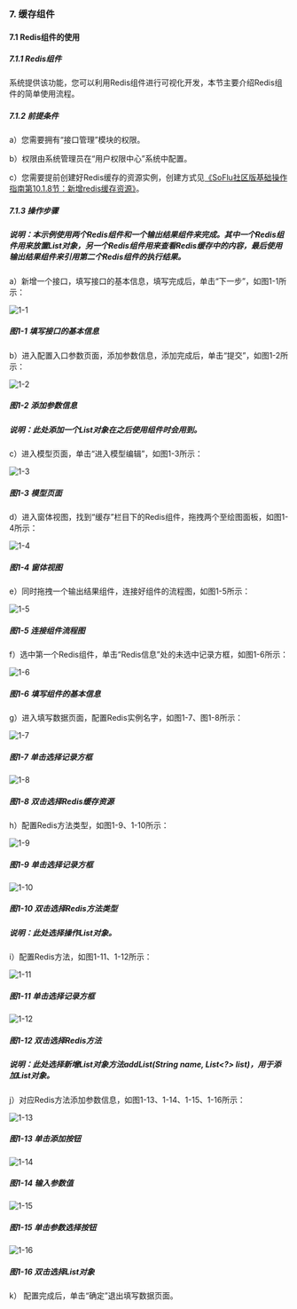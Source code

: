 ### 7. 缓存组件

#### 7.1 Redis组件的使用

##### 7.1.1 Redis组件

系统提供该功能，您可以利用Redis组件进行可视化开发，本节主要介绍Redis组件的简单使用流程。

##### 7.1.2 前提条件

a）您需要拥有“接口管理”模块的权限。

b）权限由系统管理员在“用户权限中心”系统中配置。

c）您需要提前创建好Redis缓存的资源实例，创建方式见[《SoFlu社区版基础操作指南第10.1.8节：新增redis缓存资源》](https://gitee.com/feisuanyz/SoFlu-adp/blob/master/SoFlu%E7%A4%BE%E5%8C%BA%E7%89%88%E6%95%99%E7%A8%8B/SoFlu%E7%A4%BE%E5%8C%BA%E7%89%88%E5%9F%BA%E7%A1%80%E6%93%8D%E4%BD%9C%E6%8C%87%E5%8D%97/10.%20%E8%B5%84%E6%BA%90%E5%AE%9E%E4%BE%8B/1.%20%E6%96%B0%E5%A2%9E%E8%B5%84%E6%BA%90%E5%AE%9E%E4%BE%8B.md#18-%E6%96%B0%E5%A2%9Eredis%E7%BC%93%E5%AD%98%E8%B5%84%E6%BA%90)。

##### 7.1.3 操作步骤

##### 说明：本示例使用两个Redis组件和一个输出结果组件来完成。其中一个Redis组件用来放置List对象，另一个Redis组件用来查看Redis缓存中的内容，最后使用输出结果组件来引用第二个Redis组件的执行结果。

a）新增一个接口，填写接口的基本信息，填写完成后，单击“下一步”，如图1-1所示：

![1-1](https://www.feisuanyz.com/fsimage/zc-image/cz_22_8_1_18.png)

##### 图1-1 填写接口的基本信息

b）进入配置入口参数页面，添加参数信息，添加完成后，单击“提交”，如图1-2所示：

![1-2](https://www.feisuanyz.com/fsimage/zc-image/cz_22_8_1_1.png)

##### 图1-2 添加参数信息

##### 说明：此处添加一个List对象在之后使用组件时会用到。

c）进入模型页面，单击“进入模型编辑”，如图1-3所示：

![1-3](https://www.feisuanyz.com/fsimage/zc-image/cz_22_8_1_19.png)

##### 图1-3 模型页面

d）进入窗体视图，找到“缓存”栏目下的Redis组件，拖拽两个至绘图面板，如图1-4所示：

![1-4](https://www.feisuanyz.com/fsimage/zc-image/cz_22_8_1_2.png)

##### 图1-4 窗体视图

e）同时拖拽一个输出结果组件，连接好组件的流程图，如图1-5所示：

![1-5](https://www.feisuanyz.com/fsimage/zc-image/cz_22_8_1_3.png)

##### 图1-5 连接组件流程图

f）选中第一个Redis组件，单击“Redis信息”处的未选中记录方框，如图1-6所示：

![1-6](https://www.feisuanyz.com/fsimage/zc-image/cz_22_8_1_4.png)

##### 图1-6 填写组件的基本信息

g）进入填写数据页面，配置Redis实例名字，如图1-7、图1-8所示：

![1-7](https://www.feisuanyz.com/fsimage/zc-image/cz_22_8_1_5.png)

##### 图1-7 单击选择记录方框

![1-8](https://www.feisuanyz.com/fsimage/zc-image/cz_22_8_1_6.png)

##### 图1-8 双击选择Redis缓存资源

h）配置Redis方法类型，如图1-9、1-10所示：

![1-9](https://www.feisuanyz.com/fsimage/zc-image/cz_22_8_1_7.png)

##### 图1-9 单击选择记录方框

![1-10](https://www.feisuanyz.com/fsimage/zc-image/cz_22_8_1_8.png)

##### 图1-10 双击选择Redis方法类型

##### 说明：此处选择操作List对象。

i）配置Redis方法，如图1-11、1-12所示：

![1-11](https://www.feisuanyz.com/fsimage/zc-image/cz_22_8_1_9.png)

##### 图1-11 单击选择记录方框

![1-12](https://www.feisuanyz.com/fsimage/zc-image/cz_22_8_1_10.png)

##### 图1-12 双击选择Redis方法

##### 说明：此处选择新增List对象方法addList(String name, List<?> list)，用于添加List对象。

j）对应Redis方法添加参数信息，如图1-13、1-14、1-15、1-16所示：

![1-13](https://www.feisuanyz.com/fsimage/zc-image/cz_22_8_1_11.png)

##### 图1-13 单击添加按钮

![1-14](https://www.feisuanyz.com/fsimage/zc-image/cz_22_8_1_12.png)

##### 图1-14 输入参数值

![1-15](https://www.feisuanyz.com/fsimage/zc-image/cz_22_8_1_13.png)

##### 图1-15 单击参数选择按钮

![1-16](https://www.feisuanyz.com/fsimage/zc-image/cz_22_8_1_14.png)

##### 图1-16 双击选择List对象

k） 配置完成后，单击“确定”退出填写数据页面。
